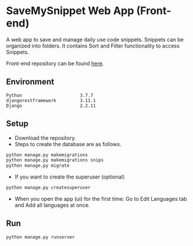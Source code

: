 # SaveMySnippet Web App (Front-end)

A web app to save and manage daily use code snippets. Snippets can be organized into folders. It contains Sort and Filter functionality to access Snippets.

Front-end repository can be found [here](https://github.com/ujjaval-shah/save-my-snippet).

## Environment

```
Python                      3.7.7
djangorestframework         3.11.1
Django                      2.2.11
```

## Setup

- Download the repository.
- Steps to create the database are as follows.

```cmd
python manage.py makemigrations
python manage.py makemigrations snips
python manage.py migrate
```

- If you want to create the superuser (optional)

```cmd
python manage.py createsuperuser
```

- When you open the app (ui) for the first time: Go to Edit Languages tab and Add all languages at once.

## Run

```cmd
python manage.py runserver
```
